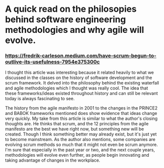 # A quick read on the philosopies behind software engineering methodologies and why agile will evolve.

### https://fredrik-carleson.medium.com/have-scrum-begun-to-outlive-its-usefulness-7954e375300c

I thought this article was interesting because it related heavily to what we discussed in the classes on the history of software development and the scrum framework. It delved into the philosophy behind the existing waterfall and agile methodologies which I thought was really cool. The idea that these frameworks/ideas existed throughout history and can still be relevant today is always fascinating to see. 

The history from the agile manifesto in 2001 to the changes in the PRINCE2 and BABOK frameworks mentioned does show evidence that ideas change very quickly. My take from this article is similar to what the author's closing thoughts are. He thinks that scrum, and the 12 principles from the agile manifesto are the best we have right now, but something new will be created. Though I think something better may already exist, but it's just yet to become mainstream. As the author also mentions, some companies are evolving scrum methods so much that it might not even be scrum anymore. I'm sure that especially in the past year or two, and the next couple years, methodologies will evolve even further, as people begin innovating and taking advantage of changes in the workplace.